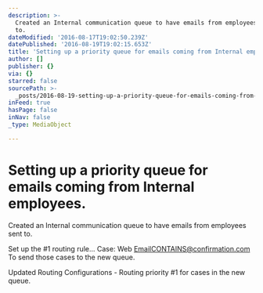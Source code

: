 ```yaml
---
description: >-
  Created an Internal communication queue to have emails from employees sent
  to. 
dateModified: '2016-08-17T19:02:50.239Z'
datePublished: '2016-08-19T19:02:15.653Z'
title: 'Setting up a priority queue for emails coming from Internal employees. '
author: []
publisher: {}
via: {}
starred: false
sourcePath: >-
  _posts/2016-08-19-setting-up-a-priority-queue-for-emails-coming-from-internal.md
inFeed: true
hasPage: false
inNav: false
_type: MediaObject

---
```

# Setting up a priority queue for emails coming from Internal employees. 

Created an Internal communication queue to have emails from employees sent to. 

Set up the \#1 routing rule... Case: Web EmailCONTAINS@confirmation.com  
To send those cases to the new queue. 

Updated Routing Configurations - Routing priority \#1 for cases in the new queue.